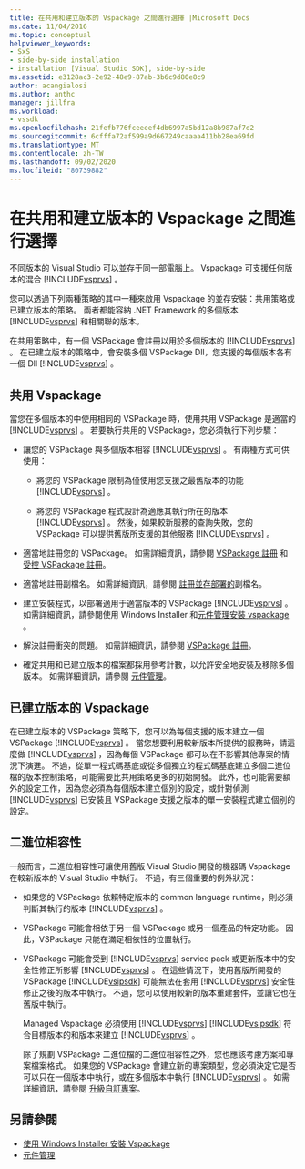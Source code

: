 ```yaml
---
title: 在共用和建立版本的 Vspackage 之間進行選擇 |Microsoft Docs
ms.date: 11/04/2016
ms.topic: conceptual
helpviewer_keywords:
- SxS
- side-by-side installation
- installation [Visual Studio SDK], side-by-side
ms.assetid: e3128ac3-2e92-48e9-87ab-3b6c9d80e8c9
author: acangialosi
ms.author: anthc
manager: jillfra
ms.workload:
- vssdk
ms.openlocfilehash: 21fefb776fceeeef4db6997a5bd12a8b987af7d2
ms.sourcegitcommit: 6cfffa72af599a9d667249caaaa411bb28ea69fd
ms.translationtype: MT
ms.contentlocale: zh-TW
ms.lasthandoff: 09/02/2020
ms.locfileid: "80739882"
---
```

# <a name="choose-between-shared-and-versioned-vspackages"></a>在共用和建立版本的 Vspackage 之間進行選擇
不同版本的 Visual Studio 可以並存于同一部電腦上。 Vspackage 可支援任何版本的混合 [!INCLUDE[vsprvs](../code-quality/includes/vsprvs_md.md)] 。

 您可以透過下列兩種策略的其中一種來啟用 Vspackage 的並存安裝：共用策略或已建立版本的策略。 兩者都能容納 .NET Framework 的多個版本 [!INCLUDE[vsprvs](../code-quality/includes/vsprvs_md.md)] 和相關聯的版本。

 在共用策略中，有一個 VSPackage 會註冊以用於多個版本的 [!INCLUDE[vsprvs](../code-quality/includes/vsprvs_md.md)] 。 在已建立版本的策略中，會安裝多個 VSPackage Dll，您支援的每個版本各有一個 Dll [!INCLUDE[vsprvs](../code-quality/includes/vsprvs_md.md)] 。

## <a name="shared-vspackages"></a>共用 Vspackage
 當您在多個版本的中使用相同的 VSPackage 時，使用共用 VSPackage 是適當的 [!INCLUDE[vsprvs](../code-quality/includes/vsprvs_md.md)] 。 若要執行共用的 VSPackage，您必須執行下列步驟：

- 讓您的 VSPackage 與多個版本相容 [!INCLUDE[vsprvs](../code-quality/includes/vsprvs_md.md)] 。 有兩種方式可供使用：

  - 將您的 VSPackage 限制為僅使用您支援之最舊版本的功能 [!INCLUDE[vsprvs](../code-quality/includes/vsprvs_md.md)] 。

  - 將您的 VSPackage 程式設計為適應其執行所在的版本 [!INCLUDE[vsprvs](../code-quality/includes/vsprvs_md.md)] 。 然後，如果較新服務的查詢失敗，您的 VSPackage 可以提供舊版所支援的其他服務 [!INCLUDE[vsprvs](../code-quality/includes/vsprvs_md.md)] 。

- 適當地註冊您的 VSPackage。 如需詳細資訊，請參閱 [VSPackage 註冊](../extensibility/internals/vspackage-registration.md) 和 [受控 VSPackage 註冊](https://msdn.microsoft.com/library/f69e0ea3-6a92-4639-8ca9-4c9c210e58a1)。

- 適當地註冊副檔名。 如需詳細資訊，請參閱 [註冊並存部署的](../extensibility/registering-file-name-extensions-for-side-by-side-deployments.md)副檔名。

- 建立安裝程式，以部署適用于適當版本的 VSPackage [!INCLUDE[vsprvs](../code-quality/includes/vsprvs_md.md)] 。 如需詳細資訊，請參閱使用 Windows Installer 和[元件管理](../extensibility/internals/component-management.md)[安裝 vspackage](../extensibility/internals/installing-vspackages-with-windows-installer.md) 。

- 解決註冊衝突的問題。 如需詳細資訊，請參閱 [VSPackage 註冊](../extensibility/internals/vspackage-registration.md)。

- 確定共用和已建立版本的檔案都採用參考計數，以允許安全地安裝及移除多個版本。 如需詳細資訊，請參閱 [元件管理](../extensibility/internals/component-management.md)。

## <a name="versioned-vspackages"></a>已建立版本的 Vspackage
 在已建立版本的 VSPackage 策略下，您可以為每個支援的版本建立一個 VSPackage [!INCLUDE[vsprvs](../code-quality/includes/vsprvs_md.md)] 。 當您想要利用較新版本所提供的服務時，請這麼做 [!INCLUDE[vsprvs](../code-quality/includes/vsprvs_md.md)] ，因為每個 VSPackage 都可以在不影響其他專案的情況下演進。 不過，從單一程式碼基底或從多個獨立的程式碼基底建立多個二進位檔的版本控制策略，可能需要比共用策略更多的初始開發。 此外，也可能需要額外的設定工作，因為您必須為每個版本建立個別的設定，或針對偵測 [!INCLUDE[vsprvs](../code-quality/includes/vsprvs_md.md)] 已安裝且 VSPackage 支援之版本的單一安裝程式建立個別的設定。

## <a name="binary-compatibility"></a>二進位相容性
 一般而言，二進位相容性可讓使用舊版 Visual Studio 開發的機器碼 Vspackage 在較新版本的 Visual Studio 中執行。 不過，有三個重要的例外狀況：

- 如果您的 VSPackage 依賴特定版本的 common language runtime，則必須判斷其執行的版本 [!INCLUDE[vsprvs](../code-quality/includes/vsprvs_md.md)] 。

- VSPackage 可能會相依于另一個 VSPackage 或另一個產品的特定功能。 因此，VSPackage 只能在滿足相依性的位置執行。

- VSPackage 可能會受到 [!INCLUDE[vsprvs](../code-quality/includes/vsprvs_md.md)] service pack 或更新版本中的安全性修正所影響 [!INCLUDE[vsprvs](../code-quality/includes/vsprvs_md.md)] 。 在這些情況下，使用舊版所開發的 VSPackage [!INCLUDE[vsipsdk](../extensibility/includes/vsipsdk_md.md)] 可能無法在套用 [!INCLUDE[vsprvs](../code-quality/includes/vsprvs_md.md)] 安全性修正之後的版本中執行。 不過，您可以使用較新的版本重建套件，並讓它也在舊版中執行。

  Managed Vspackage 必須使用 [!INCLUDE[vsprvs](../code-quality/includes/vsprvs_md.md)] [!INCLUDE[vsipsdk](../extensibility/includes/vsipsdk_md.md)] 符合目標版本的和版本來建立 [!INCLUDE[vsprvs](../code-quality/includes/vsprvs_md.md)] 。

  除了規劃 VSPackage 二進位檔的二進位相容性之外，您也應該考慮方案和專案檔案格式。 如果您的 VSPackage 會建立新的專案類型，您必須決定它是否可以只在一個版本中執行，或在多個版本中執行 [!INCLUDE[vsprvs](../code-quality/includes/vsprvs_md.md)] 。 如需詳細資訊，請參閱 [升級自訂專案](../extensibility/internals/upgrading-projects.md#upgrading-custom-projects)。

## <a name="see-also"></a>另請參閱
- [使用 Windows Installer 安裝 Vspackage](../extensibility/internals/installing-vspackages-with-windows-installer.md)
- [元件管理](../extensibility/internals/component-management.md)

